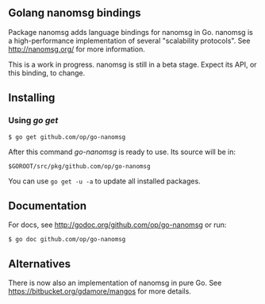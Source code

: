 ## Golang nanomsg bindings

Package nanomsg adds language bindings for nanomsg in Go. nanomsg is a
high-performance implementation of several "scalability protocols". See
http://nanomsg.org/ for more information.

This is a work in progress. nanomsg is still in a beta stage. Expect its
API, or this binding, to change.

## Installing

### Using *go get*

    $ go get github.com/op/go-nanomsg

After this command *go-nanomsg* is ready to use. Its source will be in:

    $GOROOT/src/pkg/github.com/op/go-nanomsg

You can use `go get -u -a` to update all installed packages.

## Documentation

For docs, see http://godoc.org/github.com/op/go-nanomsg or run:

    $ go doc github.com/op/go-nanomsg

## Alternatives

There is now also an implementation of nanomsg in pure Go. See
https://bitbucket.org/gdamore/mangos for more details.
